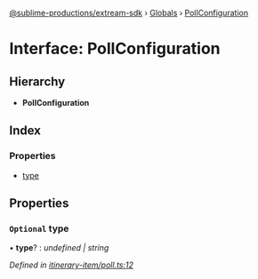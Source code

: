 [@sublime-productions/extream-sdk](../README.md) › [Globals](../globals.md) › [PollConfiguration](pollconfiguration.md)

# Interface: PollConfiguration

## Hierarchy

* **PollConfiguration**

## Index

### Properties

* [type](pollconfiguration.md#optional-type)

## Properties

### `Optional` type

• **type**? : *undefined | string*

*Defined in [itinerary-item/poll.ts:12](https://github.com/Extream-SaaS/ex-sdk/blob/600cbb0/src/itinerary-item/poll.ts#L12)*
